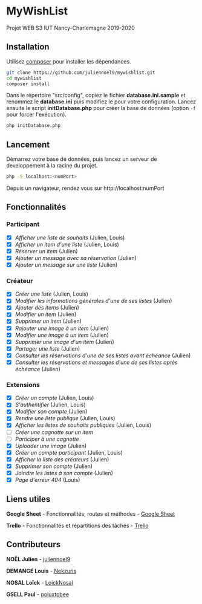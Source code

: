 # MyWishList

Projet WEB S3 IUT Nancy-Charlemagne 2019-2020

## Installation

Utilisez [composer](https://getcomposer.org/) pour installer les dépendances.
```bash
git clone https://github.com/juliennoel9/mywishlist.git
cd mywishlist
composer install
```

Dans le répertoire "src/config", copiez le fichier **database.ini.sample** et renommez le **database.ini** puis modifiez le pour votre configuration.
Lancez ensuite le script **initDatabase.php** pour créer la base de données (option `-f` pour forcer l'exécution).
```bash
php initDatabase.php
```

## Lancement

Démarrez votre base de données, puis lancez un serveur de developpement à la racine du projet.
```bash
php -S localhost:<numPort>
```
Depuis un navigateur, rendez vous sur http://localhost:numPort

## Fonctionnalités

### Participant

- [x] *Afficher une liste de souhaits* (Julien, Louis)
- [x] *Afficher un item d'une liste* (Julien, Louis)
- [x] *Réserver un item* (Julien)
- [x] *Ajouter un message avec sa réservation* (Julien)
- [x] *Ajouter un message sur une liste* (Julien)

### Créateur
- [x] *Créer une liste* (Julien, Louis)
- [x] *Modifier les informations générales d'une de ses listes* (Julien)
- [x] *Ajouter des items* (Julien)
- [x] *Modifier un item* (Julien)
- [x] *Supprimer un item* (Julien)
- [x] *Rajouter une image à un item* (Julien)
- [x] *Modifier une image à un item* (Julien)
- [x] *Supprimer une image d'un item* (Julien)
- [x] *Partager une liste* (Julien)
- [x] *Consulter les réservations d'une de ses listes avant échéance* (Julien)
- [x] *Consulter les réservations et messages d'une de ses listes après échéance* (Julien)

### Extensions
- [x] *Créer un compte* (Julien, Louis)
- [x] *S'authentifier* (Julien, Louis)
- [x] *Modifier son compte* (Julien)
- [x] *Rendre une liste publique* (Julien, Louis)
- [x] *Afficher les listes de souhaits publiques* (Julien, Louis)
- [ ] *Créer une cagnotte sur un item*
- [ ] *Participer à une cagnotte*
- [x] *Uploader une image* (Julien)
- [x] *Créer un compte participant* (Julien, Louis)
- [x] *Afficher la liste des créateurs* (Julien)
- [x] *Supprimer son compte* (Julien)
- [x] *Joindre les listes à son compte* (Julien)
- [x] *Page d'erreur 404* (Louis)

## Liens utiles
**Google Sheet** - Fonctionnalités, routes et méthodes - [Google Sheet](https://docs.google.com/spreadsheets/d/1NkXoVzma5kQGag3LFqx1n8IFDDFTjCObA5FDB259kMA/edit?usp=sharing)

**Trello** - Fonctionnalités et répartitions des tâches - [Trello](https://trello.com/b/V2bNWbbd/mywishlist)

## Contributeurs
**NOËL Julien** - [juliennoel9](https://github.com/juliennoel9/mywishlist/commits?author=juliennoel9)

**DEMANGE Louis** - [Nekzuris](https://github.com/juliennoel9/mywishlist/commits?author=Nekzuris)

**NOSAL Loïck** - [LoickNosal](https://github.com/juliennoel9/mywishlist/commits?author=LoickNosal)

**GSELL Paul** - [poluxtobee](https://github.com/juliennoel9/mywishlist/commits?author=poluxtobee)
